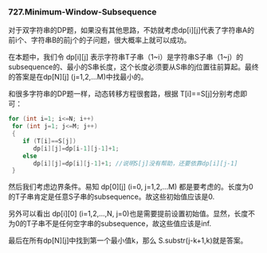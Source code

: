### 727.Minimum-Window-Subsequence

对于双字符串的DP题，如果没有其他思路，不妨就考虑dp[i][j]代表了字符串A的前i个、字符串B的前j个的子问题，很大概率上就可以成功。

在本题中，我们令 dp[i][j] 表示字符串T子串（1\~i）是字符串S子串（1\~j）的subsequence的、最小的S串长度，这个长度必须要从S串的j位置往前算起。最终的答案是在dp[N][j] (j=1,2,...M)中找最小的。

和很多字符串的DP题一样，动态转移方程很套路，根据 T[i]==S[j]分别考虑即可：
```cpp
for (int i=1; i<=N; i++)
 for (int j=1; j<=M; j++)
 {
    if (T[i]==S[j])
       dp[i][j]=dp[i-1][j-1]+1;
    else
       dp[i][j]=dp[i][j-1]+1; //说明S[j]没有帮助，还要依靠dp[i][j-1]
 }
```
然后我们考虑边界条件。易知 dp[0][j] (i=0, j=1,2,...M) 都是要考虑的。长度为0的T子串肯定是任意S子串的subsequence。故这些初始值应该是0.

另外可以看出 dp[i][0] (i=1,2,...,N, j=0)也是需要提前设置初始值。显然，长度不为0的T子串不是任何空字串的subsequence，故这些值应该是inf.

最后在所有dp[N][j]中找到第一个最小值k，那么 S.substr(j-k+1,k)就是答案。
